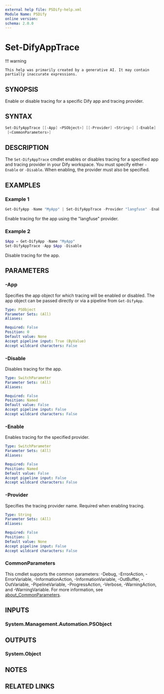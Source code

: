 ```yaml
---
external help file: PSDify-help.xml
Module Name: PSDify
online version:
schema: 2.0.0
---
```


# Set-DifyAppTrace

!!! warning

    This help was primarily created by a generative AI. It may contain partially inaccurate expressions.

## SYNOPSIS

Enable or disable tracing for a specific Dify app and tracing provider.

## SYNTAX

```powershell
Set-DifyAppTrace [[-App] <PSObject>] [[-Provider] <String>] [-Enable] [-Disable]
 [<CommonParameters>]
```

## DESCRIPTION

The `Set-DifyAppTrace` cmdlet enables or disables tracing for a specified app and tracing provider in your Dify workspace. You must specify either `-Enable` or `-Disable`. When enabling, the provider must also be specified.

## EXAMPLES

### Example 1

```powershell
Get-DifyApp -Name "MyApp" | Set-DifyAppTrace -Provider "langfuse" -Enable
```

Enable tracing for the app using the "langfuse" provider.

### Example 2

```powershell
$App = Get-DifyApp -Name "MyApp"
Set-DifyAppTrace -App $App -Disable
```

Disable tracing for the app.

## PARAMETERS

### -App

Specifies the app object for which tracing will be enabled or disabled. The app object can be passed directly or via a pipeline from `Get-DifyApp`.

```yaml
Type: PSObject
Parameter Sets: (All)
Aliases:

Required: False
Position: 0
Default value: None
Accept pipeline input: True (ByValue)
Accept wildcard characters: False
```

### -Disable

Disables tracing for the app.

```yaml
Type: SwitchParameter
Parameter Sets: (All)
Aliases:

Required: False
Position: Named
Default value: False
Accept pipeline input: False
Accept wildcard characters: False
```

### -Enable

Enables tracing for the specified provider.

```yaml
Type: SwitchParameter
Parameter Sets: (All)
Aliases:

Required: False
Position: Named
Default value: False
Accept pipeline input: False
Accept wildcard characters: False
```

### -Provider

Specifies the tracing provider name. Required when enabling tracing.

```yaml
Type: String
Parameter Sets: (All)
Aliases:

Required: False
Position: 1
Default value: None
Accept pipeline input: False
Accept wildcard characters: False
```

### CommonParameters

This cmdlet supports the common parameters: -Debug, -ErrorAction, -ErrorVariable, -InformationAction, -InformationVariable, -OutBuffer, -OutVariable, -PipelineVariable, -ProgressAction, -Verbose, -WarningAction, and -WarningVariable. For more information, see [about_CommonParameters](http://go.microsoft.com/fwlink/?LinkID=113216).

## INPUTS

### System.Management.Automation.PSObject

## OUTPUTS

### System.Object

## NOTES

## RELATED LINKS
